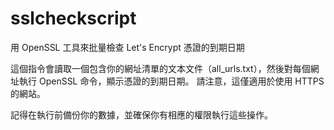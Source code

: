 # sslcheckscript
用 OpenSSL 工具來批量檢查 Let's Encrypt 憑證的到期日期


這個指令會讀取一個包含你的網址清單的文本文件（all_urls.txt），然後對每個網址執行 OpenSSL 命令，顯示憑證的到期日期。
請注意，這僅適用於使用 HTTPS 的網站。

記得在執行前備份你的數據，並確保你有相應的權限執行這些操作。
